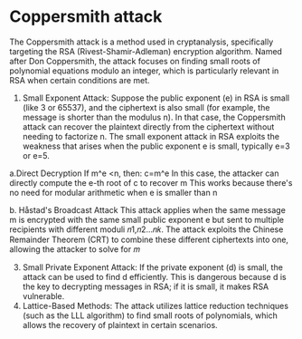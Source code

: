 # Coppersmith attack

The Coppersmith attack is a method used in cryptanalysis, specifically targeting the RSA (Rivest-Shamir-Adleman) encryption algorithm. Named after Don Coppersmith, the attack focuses on finding small roots of polynomial equations modulo an integer, which is particularly relevant in RSA when certain conditions are met.
1. Small Exponent Attack:
Suppose the public exponent (e) in RSA is small (like 3 or 65537), and the ciphertext is also small (for example, the message is shorter than the modulus n). In that case, the Coppersmith attack can  recover the plaintext directly from the ciphertext without needing to factorize n.
The small exponent attack in RSA exploits the weakness that arises when the public exponent e is small, typically e=3 or e=5.

a.Direct Decryption 
If m^e <n, then:
c=m^e 
In this case, the attacker can directly compute the e-th root of c to recover m
This works because there's no need for modular arithmetic when  e is smaller than n

b.
Håstad's Broadcast Attack
This attack applies when the same message m is encrypted with the same small public exponent e but sent to multiple recipients with different moduli 𝑛1,𝑛2...𝑛𝑘.
The attack exploits the Chinese Remainder Theorem (CRT) to combine these different ciphertexts into one, allowing the attacker to solve for 𝑚




3. Small Private Exponent Attack:
If the private exponent (d) is small, the attack can be used to find d efficiently. This is dangerous because d is the key to decrypting messages in RSA; if it is small, it makes RSA vulnerable.
4. Lattice-Based Methods:
The attack utilizes lattice reduction techniques (such as the LLL algorithm) to find small roots of polynomials, which allows the recovery of plaintext in certain scenarios.

